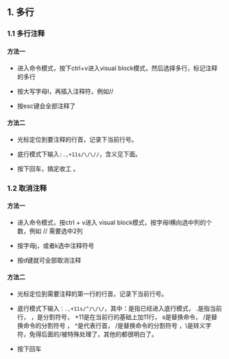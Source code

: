 ## 1. 多行

### 1.1 多行注释

#### 方法一

- 进入命令模式，按下ctrl+v进入visual block模式，然后选择多行，标记注释的多行

- 按大写字母I，再插入注释符，例如//

- 按esc键会全部注释了

#### 方法二

- 光标定位到要注释的行首，记录下当前行号。

- 底行模式下输入```:.,+11s/\/\//```，含义见下面。

- 按下回车，搞定收工 。

### 1.2 取消注释

#### 方法一

- 进入命令模式，按ctrl + v进入 visual block模式，按字母l横向选中列的个数，例如 // 需要选中2列

- 按字母j，或者k选中注释符号

- 按d键就可全部取消注释
 
#### 方法二

- 光标定位到需要注释的第一行的行首，记录下当前行号。

- 底行模式下输入```：.,+11s/^/\/\/```，其中：是指已经进入底行模式， .是指当前行， ，是分割符号， +11是在当前行的基础上加11行， s是替换命令， /是替换命令的分割符号 ， ^是代表行首， /是替换命令的分割符号 ，\是转义字符，免得后面的/被特殊处理了，其他的都很明白了。

- 按下回车